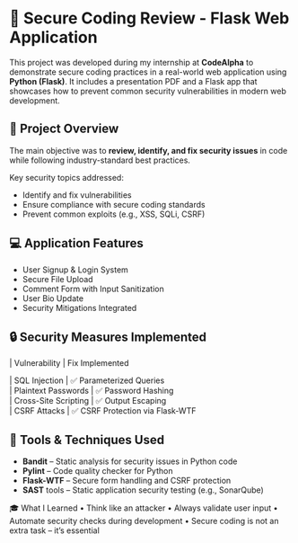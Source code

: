 # 🔐 Secure Coding Review - Flask Web Application

This project was developed during my internship at **CodeAlpha** to demonstrate secure coding practices in a real-world web application using **Python (Flask)**. It includes a presentation PDF and a Flask app that showcases how to prevent common security vulnerabilities in modern web development.

## 📄 Project Overview

The main objective was to **review, identify, and fix security issues** in code while following industry-standard best practices.

Key security topics addressed:
- Identify and fix vulnerabilities
- Ensure compliance with secure coding standards
- Prevent common exploits (e.g., XSS, SQLi, CSRF)

## 💻 Application Features

- User Signup & Login System
- Secure File Upload
- Comment Form with Input Sanitization
- User Bio Update
- Security Mitigations Integrated

## 🔒 Security Measures Implemented

| Vulnerability         | Fix Implemented                     

| SQL Injection         | ✅ Parameterized Queries             
| Plaintext Passwords   | ✅ Password Hashing                  
| Cross-Site Scripting  | ✅ Output Escaping  
| CSRF Attacks          | ✅ CSRF Protection via Flask-WTF     

## 🧰 Tools & Techniques Used

- **Bandit** – Static analysis for security issues in Python code
- **Pylint** – Code quality checker for Python
- **Flask-WTF** – Secure form handling and CSRF protection
- **SAST** tools – Static application security testing (e.g., SonarQube)

🎓 What I Learned
	•	Think like an attacker
	•	Always validate user input
	•	Automate security checks during development
	•	Secure coding is not an extra task – it’s essential

